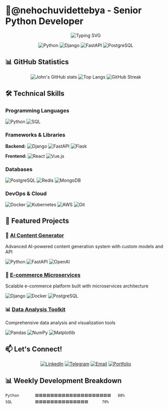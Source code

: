 # 🚀@nehochuvidettebya - Senior Python Developer

<p align="center">
  <img src="https://readme-typing-svg.demolab.com?font=Fira+Code&weight=600&size=28&duration=4000&pause=1000&color=22D3E3&center=true&vCenter=true&width=500&lines=Python+Developer;AI+Enthusiast;Open+Source+Contributor;Problem+Solver" alt="Typing SVG" />
</p>

<div align="center">
  
![Python](https://img.shields.io/badge/Python-3776AB?style=for-the-badge&logo=python&logoColor=white)
![Django](https://img.shields.io/badge/Django-092E20?style=for-the-badge&logo=django&logoColor=white)
![FastAPI](https://img.shields.io/badge/FastAPI-009688?style=for-the-badge&logo=fastapi&logoColor=white)
![PostgreSQL](https://img.shields.io/badge/PostgreSQL-316192?style=for-the-badge&logo=postgresql&logoColor=white)

</div>

## 📊 GitHub Statistics

<div align="center">
  
![John's GitHub stats](https://github-readme-stats.vercel.app/api?username=johndoe&show_icons=true&theme=radical&hide_border=true&bg_color=0d1117)
![Top Langs](https://github-readme-stats.vercel.app/api/top-langs/?username=johndoe&layout=compact&theme=radical&hide_border=true&bg_color=0d1117)
![GitHub Streak](https://streak-stats.demolab.com/?user=johndoe&theme=radical&hide_border=true&background=0D1117)

</div>

## 🛠️ Technical Skills

### **Programming Languages**
![Python](https://img.shields.io/badge/Python-Expert-3776AB?style=flat&logo=python&logoColor=white)
![SQL](https://img.shields.io/badge/SQL-Advanced-336791?style=flat&logo=postgresql&logoColor=white)

### **Frameworks & Libraries**
**Backend:**
![Django](https://img.shields.io/badge/Django-Expert-092E20?style=flat&logo=django&logoColor=white)
![FastAPI](https://img.shields.io/badge/FastAPI-Advanced-009688?style=flat&logo=fastapi&logoColor=white)
![Flask](https://img.shields.io/badge/Flask-Intermediate-000000?style=flat&logo=flask&logoColor=white)

**Frontend:**
![React](https://img.shields.io/badge/React-Intermediate-61DAFB?style=flat&logo=react&logoColor=black)
![Vue.js](https://img.shields.io/badge/Vue.js-Beginner-4FC08D?style=flat&logo=vue.js&logoColor=white)

### **Databases**
![PostgreSQL](https://img.shields.io/badge/PostgreSQL-Expert-336791?style=flat&logo=postgresql&logoColor=white)
![Redis](https://img.shields.io/badge/Redis-Advanced-DC382D?style=flat&logo=redis&logoColor=white)
![MongoDB](https://img.shields.io/badge/MongoDB-Intermediate-47A248?style=flat&logo=mongodb&logoColor=white)

### **DevOps & Cloud**
![Docker](https://img.shields.io/badge/Docker-Expert-2496ED?style=flat&logo=docker&logoColor=white)
![Kubernetes](https://img.shields.io/badge/Kubernetes-Intermediate-326CE5?style=flat&logo=kubernetes&logoColor=white)
![AWS](https://img.shields.io/badge/AWS-Advanced-232F3E?style=flat&logo=amazon-aws&logoColor=white)
![Git](https://img.shields.io/badge/Git-Expert-F05032?style=flat&logo=git&logoColor=white)

## 🌟 Featured Projects

### 🤖 [AI Content Generator](https://github.com/johndoe/ai-content-generator)
Advanced AI-powered content generation system with custom models and API

![Python](https://img.shields.io/badge/Python-3776AB?style=flat&logo=python&logoColor=white)
![FastAPI](https://img.shields.io/badge/FastAPI-009688?style=flat&logo=fastapi&logoColor=white)
![OpenAI](https://img.shields.io/badge/OpenAI-412991?style=flat&logo=openai&logoColor=white)

### 🚀 [E-commerce Microservices](https://github.com/johndoe/ecommerce-microservices)
Scalable e-commerce platform built with microservices architecture

![Django](https://img.shields.io/badge/Django-092E20?style=flat&logo=django&logoColor=white)
![Docker](https://img.shields.io/badge/Docker-2496ED?style=flat&logo=docker&logoColor=white)
![PostgreSQL](https://img.shields.io/badge/PostgreSQL-336791?style=flat&logo=postgresql&logoColor=white)

### 📊 [Data Analysis Toolkit](https://github.com/johndoe/data-analysis-toolkit)
Comprehensive data analysis and visualization tools

![Pandas](https://img.shields.io/badge/Pandas-150458?style=flat&logo=pandas&logoColor=white)
![NumPy](https://img.shields.io/badge/NumPy-013243?style=flat&logo=numpy&logoColor=white)
![Matplotlib](https://img.shields.io/badge/Matplotlib-11557C?style=flat&logo=python&logoColor=white)

</div>

## 📫 Let's Connect!

<div align="center">

[![LinkedIn](https://img.shields.io/badge/LinkedIn-0077B5?style=for-the-badge&logo=linkedin&logoColor=white)](https://linkedin.com/in/johndoe)
[![Telegram](https://img.shields.io/badge/Telegram-2CA5E0?style=for-the-badge&logo=telegram&logoColor=white)](https://t.me/johndoe)
[![Email](https://img.shields.io/badge/Email-D14836?style=for-the-badge&logo=gmail&logoColor=white)](mailto:john.doe@email.com)
[![Portfolio](https://img.shields.io/badge/Portfolio-000000?style=for-the-badge&logo=about.me&logoColor=white)](https://johndoe.dev)

</div>

## 📊 Weekly Development Breakdown

```text
Python       🟩🟩🟩🟩🟩🟩🟩🟩🟩🟩🟩🟩🟩🟩🟩🟩🟩🟩🟩🟩   80%
SQL          🟩🟩🟩🟩🟩🟩🟩🟩🟩🟩🟩🟩🟩🟩      70%
